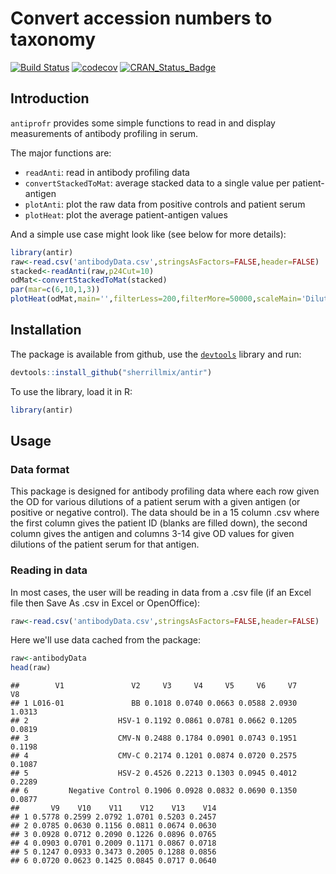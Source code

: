 # Convert accession numbers to taxonomy

[![Build Status](https://travis-ci.org/sherrillmix/taxonomizr.svg?branch=master)](https://travis-ci.org/sherrillmix/taxonomizr)
[![codecov](https://codecov.io/gh/sherrillmix/taxonomizr/branch/master/graph/badge.svg)](https://codecov.io/gh/sherrillmix/taxonomizr)
[![CRAN_Status_Badge](http://www.r-pkg.org/badges/version/taxonomizr)](https://cran.r-project.org/package=taxonomizr)

## Introduction

`antiprofr` provides some simple functions to read in and display measurements of antibody profiling in serum.

The major functions are:
 * `readAnti`: read in antibody profiling data
 * `convertStackedToMat`: average stacked data to a single value per patient-antigen
 * `plotAnti`: plot the raw data from positive controls and patient serum
 * `plotHeat`: plot the average patient-antigen values

And a simple use case might look like (see below for more details):


```r
library(antir)
raw<-read.csv('antibodyData.csv',stringsAsFactors=FALSE,header=FALSE)
stacked<-readAnti(raw,p24Cut=10)
odMat<-convertStackedToMat(stacked)
par(mar=c(6,10,1,3))
plotHeat(odMat,main='',filterLess=200,filterMore=50000,scaleMain='Dilution reaching OD450(p24=10pg)')
```

## Installation
The package is available from github, use the [<code>devtools</code>](https://github.com/hadley/devtools) library and run:

```r
devtools::install_github("sherrillmix/antir")
```

To use the library, load it in R:

```r
library(antir)
```

## Usage

### Data format

This package is designed for antibody profiling data where each row given the OD for various dilutions of a patient serum with a given antigen (or positive or negative control). The data should be in a 15 column .csv where the first column gives the patient ID (blanks are filled down), the second column gives the antigen and columns 3-14 give OD values for given dilutions of the patient serum for that antigen.

### Reading in data
In most cases, the user will be reading in data from a .csv file (if an Excel file then Save As .csv in Excel or OpenOffice):


```r
raw<-read.csv('antibodyData.csv',stringsAsFactors=FALSE,header=FALSE)
```

Here we'll use data cached from the package:


```r
raw<-antibodyData
head(raw)
```

```
##        V1               V2     V3     V4     V5     V6     V7     V8
## 1 L016-01               BB 0.1018 0.0740 0.0663 0.0588 2.0930 1.0313
## 2                    HSV-1 0.1192 0.0861 0.0781 0.0662 0.1205 0.0819
## 3                    CMV-N 0.2488 0.1784 0.0901 0.0743 0.1951 0.1198
## 4                    CMV-C 0.2174 0.1201 0.0874 0.0720 0.2575 0.1087
## 5                    HSV-2 0.4526 0.2213 0.1303 0.0945 0.4012 0.2289
## 6         Negative Control 0.1906 0.0928 0.0832 0.0690 0.1350 0.0877
##       V9    V10    V11    V12    V13    V14
## 1 0.5778 0.2599 2.0792 1.0701 0.5203 0.2457
## 2 0.0785 0.0630 0.1156 0.0811 0.0674 0.0630
## 3 0.0928 0.0712 0.2090 0.1226 0.0896 0.0765
## 4 0.0903 0.0701 0.2009 0.1171 0.0867 0.0718
## 5 0.1247 0.0933 0.3473 0.2005 0.1288 0.0856
## 6 0.0720 0.0623 0.1425 0.0845 0.0717 0.0640
```


